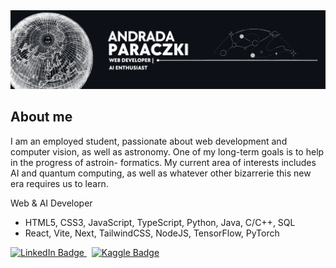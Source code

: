 <img src="https://github.com/Andrada31/Andrada31/blob/main/banner.png">

## About me
I am an employed student, passionate about web development and computer vision, as well as astronomy. One of my long-term goals is to help in the progress of astroin-
formatics. My current area of interests includes AI and quantum computing, as well as whatever other bizarrerie this new era requires us to learn.


Web & AI Developer

- HTML5, CSS3, JavaScript, TypeScript, Python, Java, C/C++, SQL
- React, Vite, Next, TailwindCSS, NodeJS, TensorFlow, PyTorch

<div id="badges">
  <a href="https://www.linkedin.com/in/andrada-mihaela-paraczki-888b1a374/">
    <img src="https://img.shields.io/badge/LinkedIn-blue?style=for-the-badge&logo=linkedin&logoColor=white" alt="LinkedIn Badge"/>
  </a>&nbsp
  <a href="https://www.kaggle.com/andradaparaczki">
    <img src="https://img.shields.io/badge/Kaggle-20BEFF?style=for-the-badge&logo=Kaggle&logoColor=white" alt="Kaggle Badge"/>
  </a>
</div>

